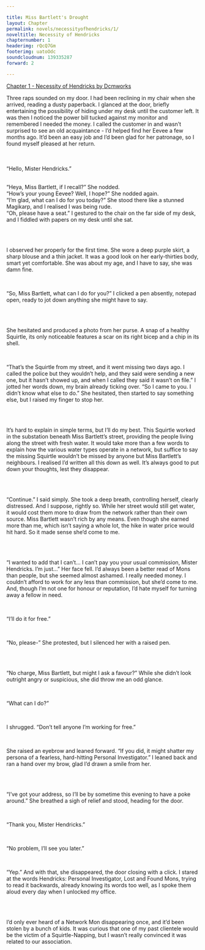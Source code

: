 ```yaml
---

title: Miss Bartlett's Drought
layout: Chapter
permalink: novels/necessityofhendricks/1/
noveltitle: Necessity of Hendricks
chapternumber: 1
headerimg: rQcQ7Gm
footerimg: uatoOdc
soundcloudnum: 139335287
forward: 2

---
```


<a href="http://dcmworks.bandcamp.com/track/chapter-1-necessity-of-hendricks">Chapter 1 - Necessity of Hendricks by Dcmworks</a>
<br />

Three raps sounded on my door. I had been reclining in my chair when she arrived, reading a dusty paperback. I glanced at the door, briefly entertaining the possibility of hiding under my desk until the customer left. It was then I noticed the power bill tucked against my monitor and remembered I needed the money. I called the customer in and wasn’t surprised to see an old acquaintance - I’d helped find her Eevee a few months ago. It’d been an easy job and I’d been glad for her patronage, so I found myself pleased at her return.


<br /><br />
“Hello, Mister Hendricks.”


<br />
“Heya, Miss Bartlett, if I recall?” She nodded.


<br />
“How’s your young Eevee? Well, I hope?” She nodded again.


<br />
“I’m glad, what can I do for you today?” She stood there like a stunned Magikarp, and I realised I was being rude.


<br />
“Oh, please have a seat.” I gestured to the chair on the far side of my desk, and I fiddled with papers on my desk until she sat.


<br /><br />


I observed her properly for the first time. She wore a deep purple skirt, a sharp blouse and a thin jacket. It was a good look on her early-thirties body, smart yet comfortable. She was about my age, and I have to say, she was damn fine.

<br />

“So, Miss Bartlett, what can I do for you?” I clicked a pen absently, notepad open, ready to jot down anything she might have to say.


<br /><br />


She hesitated and produced a photo from her purse. A snap of a healthy Squirtle, its only noticeable features a scar on its right bicep and a chip in its shell.

<br />

“That’s the Squirtle from my street, and it went missing two days ago. I called the police but they wouldn’t help, and they said were sending a new one, but it hasn’t showed up, and when I called they said it wasn’t on file.” I jotted her words down, my brain already ticking over. “So I came to you. I didn’t know what else to do.” She hesitated, then started to say something else, but I raised my finger to stop her.


<br /><br />


It’s hard to explain in simple terms, but I’ll do my best. This Squirtle worked in the substation beneath Miss Bartlett’s street, providing the people living along the street with fresh water. It would take more than a few words to explain how the various water types operate in a network, but suffice to say the missing Squirtle wouldn’t be missed by anyone but Miss Bartlett’s neighbours. I realised I’d written all this down as well. It’s always good to put down your thoughts, lest they disappear.


<br /><br />


“Continue.” I said simply. She took a deep breath, controlling herself, clearly distressed. And I suppose, rightly so. While her street would still get water, it would cost them more to draw from the network rather than their own source. Miss Bartlett wasn’t rich by any means. Even though she earned more than me, which isn’t saying a whole lot, the hike in water price would hit hard. So it made sense she’d come to me.


<br /><br />


“I wanted to add that I can’t… I can’t pay you your usual commission, Mister Hendricks. I’m just…” Her face fell. I’d always been a better read of Mons than people, but she seemed almost ashamed. I really needed money. I couldn’t afford to work for any less than commission, but she’d come to me. And, though I’m not one for honour or reputation, I’d hate myself for turning away a fellow in need.

<br />

“I’ll do it for free.”

<br />

“No, please-” She protested, but I silenced her with a raised pen.


<br /><br />


“No charge, Miss Bartlett, but might I ask a favour?” While she didn’t look outright angry or suspicious, she did throw me an odd glance.

<br />

“What can I do?”

<br />

I shrugged. “Don’t tell anyone I’m working for free.”


<br />

She raised an eyebrow and leaned forward. “If you did, it might shatter my persona of a fearless, hard-hitting Personal Investigator.” I leaned back and ran a hand over my brow, glad I’d drawn a smile from her.


<br /><br />


“I’ve got your address, so I’ll be by sometime this evening to have a poke around.” She breathed a sigh of relief and stood, heading for the door.

<br />

“Thank you, Mister Hendricks.”

<br />

“No problem, I’ll see you later.”


<br />

“Yep.” And with that, she disappeared, the door closing with a click. I stared at the words Hendricks: Personal Investigator, Lost and Found Mons, trying to read it backwards, already knowing its words too well, as I spoke them aloud every day when I unlocked my office.


<br /><br />


I’d only ever heard of a Network Mon disappearing once, and it’d been stolen by a bunch of kids. It was curious that one of my past clientele would be the victim of a Squirtle-Napping, but I wasn’t really convinced it was related to our association.
